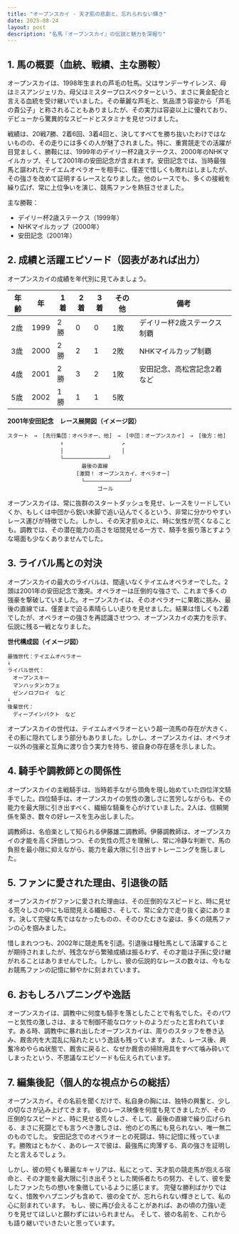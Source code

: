 ```yaml
---
title: "オープンスカイ - 天才肌の悲劇と、忘れられない輝き"
date: 2025-08-24
layout: post
description: "名馬『オープンスカイ』の伝説と魅力を深堀り"
---
```


## 1. 馬の概要（血統、戦績、主な勝鞍）

オープンスカイは、1998年生まれの芦毛の牡馬。父はサンデーサイレンス、母はミスアンジェリカ、母父はミスタープロスペクターという、まさに黄金配合と言える血統を受け継いでいました。その華麗な芦毛と、気品漂う容姿から「芦毛の貴公子」と称されることもありましたが、その実力は容姿以上に優れており、デビューから驚異的なスピードとスタミナを見せつけました。

戦績は、20戦7勝、2着6回、3着4回と、決してすべてを勝ち抜いたわけではないものの、その走りには多くの人が魅了されました。特に、重賞競走での活躍が目覚ましく、勝鞍には、1999年のデイリー杯2歳ステークス、2000年のNHKマイルカップ、そして2001年の安田記念が含まれます。安田記念では、当時最強馬と謳われたテイエムオペラオーを相手に、僅差で惜しくも敗れはしましたが、その強さを改めて証明するレースとなりました。他のレースでも、多くの接戦を繰り広げ、常に上位争いを演じ、競馬ファンを熱狂させました。


主な勝鞍：
* デイリー杯2歳ステークス（1999年）
* NHKマイルカップ（2000年）
* 安田記念（2001年）


## 2. 成績と活躍エピソード（図表があれば出力）

オープンスカイの成績を年代別に見てみましょう。

| 年齢 | 年  | 1着 | 2着 | 3着 | その他 | 備考 |
|---|---|---|---|---|---|---|
| 2歳 | 1999 | 2勝 | 0 | 0 | 1敗 | デイリー杯2歳ステークス制覇 |
| 3歳 | 2000 | 2勝 | 2 | 1 | 2敗 | NHKマイルカップ制覇 |
| 4歳 | 2001 | 2勝 | 3 | 2 | 1敗 | 安田記念、高松宮記念2着など |
| 5歳 | 2002 | 1勝 | 1 | 1 | 5敗 |  |


**2001年安田記念　レース展開図（イメージ図）**

```
スタート　→　[先行集団：オペラオー、他]　→　[中団：オープンスカイ]　→　[後方：他]
　　　　　　　　　　↑　　　　　　　　　　　↗
　　　　　　　　　　│　　　　　　　　　　　│
　　　　　　　　　　└──────────────┘
　　　　　　　　　　　　　　最後の直線
　　　　　　　　　　　　　[激闘！ オープンスカイ、オペラオー]
　　　　　　　　　　　　　　└──────────────┘
　　　　　　　　　　　　　　　　　ゴール
```

オープンスカイは、常に抜群のスタートダッシュを見せ、レースをリードしていくか、もしくは中団から鋭い末脚で追い込んでくるという、非常に分かりやすいレース運びが特徴でした。しかし、その天才肌ゆえに、時に気性が荒くなることも。調教では、その潜在能力の高さを垣間見せる一方で、騎手を振り落とすような場面も少なくありませんでした。


## 3. ライバル馬との対決

オープンスカイの最大のライバルは、間違いなくテイエムオペラオーでした。2頭は2001年の安田記念で激突。オペラオーは圧倒的な強さで、これまで多くの強豪を撃破していました。オープンスカイは、そのオペラオーに果敢に挑み、最後の直線では、僅差まで迫る素晴らしい走りを見せました。結果は惜しくも2着でしたが、オペラオーの強さを再認識させつつ、オープンスカイの実力を示す、伝説に残る一戦となりました。


**世代構成図（イメージ図）**

```
最強世代：テイエムオペラオー
↓
ライバル世代：
　オープンスキー
　マンハッタンカフェ
　ゼンノロブロイ　など
↓
後輩世代：
　ディープインパクト　など
```

オープンスカイの世代は、テイエムオペラオーという超一流馬の存在が大きく、その影に隠れてしまう部分もありました。しかし、オープンスカイは、オペラオー以外の強豪と互角に渡り合う実力を持ち、彼自身の存在感を示しました。


## 4. 騎手や調教師との関係性

オープンスカイの主戦騎手は、当時若手ながら頭角を現し始めていた四位洋文騎手でした。四位騎手は、オープンスカイの気性の激しさに苦労しながらも、その能力を最大限に引き出すべく、繊細な騎乗を心がけていました。2人は、信頼関係を築き、数々の好レースを生み出しました。

調教師は、名伯楽として知られる伊藤雄二調教師。伊藤調教師は、オープンスカイの才能を高く評価しつつ、その気性の荒さを理解し、常に冷静な判断で、馬の負担を最小限に抑えながら、能力を最大限に引き出すトレーニングを施しました。


## 5. ファンに愛された理由、引退後の話

オープンスカイがファンに愛された理由は、その圧倒的なスピードと、時に見せる荒々しさの中にも垣間見える繊細さ、そして、常に全力で走り抜く姿にあります。決して完璧な馬ではなかったものの、そのひたむきな姿は、多くの競馬ファンの心を掴みました。

惜しまれつつも、2002年に競走馬を引退。引退後は種牡馬として活躍することが期待されましたが、残念ながら繁殖成績は振るわず、その才能は子孫に受け継がれることはありませんでした。しかし、彼の伝説的なレースの数々は、今もなお競馬ファンの記憶に鮮やかに刻まれています。


## 6. おもしろハプニングや逸話

オープンスカイは、調教中に何度も騎手を落としたことで有名でした。そのパワーと気性の激しさは、まるで制御不能なロケットのようだったと言われています。ある時、調教中に暴れ出したオープンスカイは、周りのスタッフを巻き込み、厩舎内を大混乱に陥れたという逸話も残っています。  また、レース後、興奮冷めやらぬ状態で、厩舎に戻ると、なぜか厩舎の掃除用具をすべて噛み砕いてしまったという、不思議なエピソードも伝えられています。


## 7. 編集後記（個人的な視点からの総括）

オープンスカイ。その名前を聞くだけで、私自身の胸には、独特の興奮と、少しの切なさが込み上げてきます。  彼のレース映像を何度も見てきましたが、その圧倒的なスピードと、時に見せる荒々しさ、そして、最後の直線で繰り広げられる、まさに死闘とでも言うべき激しさは、他のどの馬にも見られない、唯一無二のものでした。  安田記念でのオペラオーとの死闘は、特に記憶に残っています。勝敗はともかく、あのレースで彼は、最強馬に肉薄する、真の強さを証明したと言えるでしょう。

しかし、彼の短くも華麗なキャリアは、私にとって、天才肌の競走馬が抱える宿命と、その才能を最大限に引き出そうとした関係者たちの努力、そして、彼を愛したファンたちの想いを象徴しているように感じます。  完璧な勝利ばかりではなく、惜敗やハプニングも含めて、彼の全てが、忘れられない輝きとして、私の心に刻まれています。  もし、彼に再び会えることがあれば、あの頃の力強い走りを見せてほしいと願わずにはいられません。  そして、彼の名前を、これからも語り継いでいきたいと思っています。
